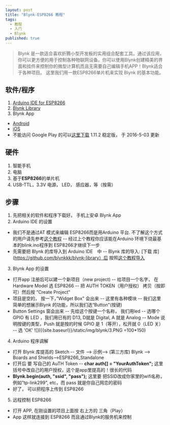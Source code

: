 ```yaml
---
layout: post
title: "Blynk-ESP8266 教程"
tags: 
  - 教程
  - 入门
  - Blynk
published: true
---
```


>Blynk 是一款适合喜欢折腾小型开发板的实用组合配套工具。通过该应用，你可以更方便的用于控制各种物联网设备。你可以使用Blynk创建精美的界面和挂件来控制你的微型计算机而且无需要自己编辑手机APP！Blynk适合于各种项目。 这里我们用一款ESP8266单片机来实现 Blynk 的基本功能。

## 软件/程序
1. [Arduino IDE for ESP8266](https://github.com/esp8266/Arduino)
2. [Blynk Library](https://github.com/blynkkk/blynk-library)
3. Blynk App
 - [Android](https://play.google.com/store/apps/details?id=cc.blynk)
 - [iOS](https://itunes.apple.com/us/app/blynk-control-arduino-raspberry/id808760481?mt=8)
 - 不能访问 Google Play 的可以[这里下载](http://www.bing.com) 1.11.2 稳定版， 于 2016-5-03 更新

## 硬件
1. 智能手机
2. 电脑
3. 基于**ESP8266**的单片机
4. USB-TTL，3.3V 电源， LED， 感应器，等（按需）

## 步骤
1. 先把相关的软件和程序下载好。 手机上安卓 Blynk App
2. Arduino IDE 的设置
- 我们不是通过AT 模式来编辑 ESP8266而是用Arduino 平台. 不了解这个方式的用户请先参考[这个教程](http://www.geek-workshop.com/thread-26170-1-1.html)
-- 经过上个教程你应该能在Arduino 环境下烧最基本的blink.ino程序到 ESP8266才继续下一步
-  先需要把 Blynk 的库导入到 Arduino IDE　中
-- Blynk 库的导入: [下载 库](https://github.com/blynkkk/blynk-library）后 按照[这个教程导入](http://www.arduino.cc/en/guide/libraries)
3. Blynk App 的设置
- 打开app 注册后可以建一个新项目（new project)
-- 给项目一个名字， 在 Hardware Model 选 ESP8266
-- 把 AUTH TOKEN（用户授权） 拷贝（按即可）然后按 “Create Project"
- 项目是空的， 按一下，”Widget Box" 会出来
-- 这里有各种模块
-- 我们这里简单的想展示Blynk 的功能，所以我们选“Button"(按键)
- Button Settings 窗会出来
-- 先给这个按键一个名称， 我们用led
-- 选哪个 GPIO 有 LED ，我们用已有的 D13, D就是 Digital, A 就是 Analog
-- Mode 说明按键的类型，Push 就是按的时候 GPIO 是 1（等开），松开就 0（LED 关）
-- 选 'OK'
![]({{site.baseurl}}/static/img/blynk/3.PNG =100*150)

4. Arduino 程序调解
- 打开 Blynk 库提高的 Sketch
-- 文件 --> 示例--> (第三方库) Blynk --> Boards and Shields-->ESP8266_Standalone
- 打开后 要 写自己的 AuTH Token
-- **char auth[] = "YourAuthToken";** 这里括号中改自己的用户授权，这个是app里提高的！很长的代码 
- **Blynk.begin(auth, "ssid", "pass");** 这里要 把SSID改成你家里的wifi名称， 例如”tp-link299", etc，而 pass 就是你自己网恋的密码
- 好了， 可以把程序上传到 ESP8266

5. 远程控制 ESP8266
- 打开 APP, 在刚设置的项目上面按 右上方的 三角（Play）
- App 这样就连接到 ESP8266 而且通过Blynk的服务机来控制
